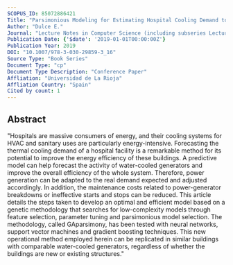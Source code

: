 ```yaml
---
SCOPUS_ID: 85072886421
Title: "Parsimonious Modeling for Estimating Hospital Cooling Demand to Reduce Maintenance Costs and Power Consumption"
Author: "Dulce E."
Journal: "Lecture Notes in Computer Science (including subseries Lecture Notes in Artificial Intelligence and Lecture Notes in Bioinformatics)"
Publication Date: {'$date': '2019-01-01T00:00:00Z'}
Publication Year: 2019
DOI: "10.1007/978-3-030-29859-3_16"
Source Type: "Book Series"
Document Type: "cp"
Document Type Description: "Conference Paper"
Affliation: "Universidad de La Rioja"
Affliation Country: "Spain"
Cited by count: 1
---
```


## Abstract
"Hospitals are massive consumers of energy, and their cooling systems for HVAC and sanitary uses are particularly energy-intensive. Forecasting the thermal cooling demand of a hospital facility is a remarkable method for its potential to improve the energy efficiency of these buildings. A predictive model can help forecast the activity of water-cooled generators and improve the overall efficiency of the whole system. Therefore, power generation can be adapted to the real demand expected and adjusted accordingly. In addition, the maintenance costs related to power-generator breakdowns or ineffective starts and stops can be reduced. This article details the steps taken to develop an optimal and efficient model based on a genetic methodology that searches for low-complexity models through feature selection, parameter tuning and parsimonious model selection. The methodology, called GAparsimony, has been tested with neural networks, support vector machines and gradient boosting techniques. This new operational method employed herein can be replicated in similar buildings with comparable water-cooled generators, regardless of whether the buildings are new or existing structures."
